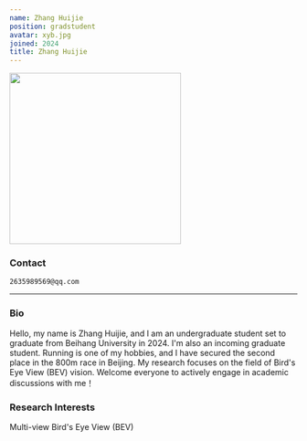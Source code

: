 ```yaml
---
name: Zhang Huijie  
position: gradstudent
avatar: xyb.jpg  
joined: 2024  
title: Zhang Huijie
---
```


<img width="300" src="{{site.baseurl}}/images/people/{{page.avatar}}" data-action="zoom">


### Contact

<i class="fa fa-envelope-o"></i>  `2635989569@qq.com`<br>

<hr>

### Bio

Hello, my name is Zhang Huijie, and I am an undergraduate student set to graduate from Beihang University in 2024. I'm also an incoming graduate student. Running is one of my hobbies, and I have secured the second place in the 800m race in Beijing. My research focuses on the field of Bird's Eye View (BEV) vision. Welcome everyone to actively engage in academic discussions with me！

### Research Interests

Multi-view Bird's Eye View (BEV)

